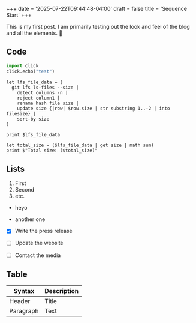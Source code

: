 +++
date = '2025-07-22T09:44:48-04:00'
draft = false
title = 'Sequence Start'
+++

This is my first post. I am primarily testing out the look and feel of the blog and all the elements. 🥳

## Code

```python
import click
click.echo("test")
```

```nu
let lfs_file_data = (
  git lfs ls-files --size |
    detect columns -n |
    reject column1 |
    rename hash file size |
    update size {|row| $row.size | str substring 1..-2 | into filesize} |
    sort-by size
)

print $lfs_file_data

let total_size = ($lfs_file_data | get size | math sum)
print $"Total size: ($total_size)"
```

## Lists

1. First
1. Second
1. etc.

- heyo

- another one

- [x] Write the press release

- [ ] Update the website

- [ ] Contact the media

## Table

| Syntax | Description |
| ----------- | ----------- |
| Header | Title |
| Paragraph | Text |
